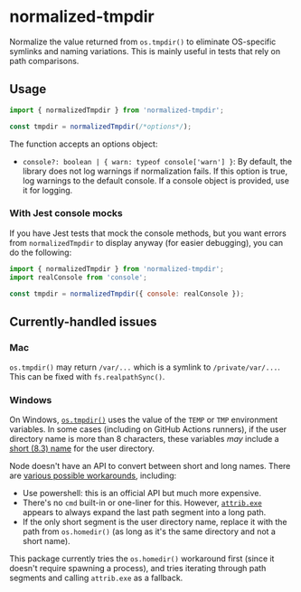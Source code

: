 # normalized-tmpdir

Normalize the value returned from `os.tmpdir()` to eliminate OS-specific symlinks and naming variations. This is mainly useful in tests that rely on path comparisons.

## Usage

```js
import { normalizedTmpdir } from 'normalized-tmpdir';

const tmpdir = normalizedTmpdir(/*options*/);
```

The function accepts an options object:

- `console?: boolean | { warn: typeof console['warn'] }`: By default, the library does not log warnings if normalization fails. If this option is true, log warnings to the default console. If a console object is provided, use it for logging.

### With Jest console mocks

If you have Jest tests that mock the console methods, but you want errors from `normalizedTmpdir` to display anyway (for easier debugging), you can do the following:

```js
import { normalizedTmpdir } from 'normalized-tmpdir';
import realConsole from 'console';

const tmpdir = normalizedTmpdir({ console: realConsole });
```

## Currently-handled issues

### Mac

`os.tmpdir()` may return `/var/...` which is a symlink to `/private/var/...`. This can be fixed with `fs.realpathSync()`.

### Windows

On Windows, [`os.tmpdir()`](https://github.com/nodejs/node/blob/762a3a8ad925d56a12b43e0e7f7c811e93097784/lib/os.js#L183) uses the value of the `TEMP` or `TMP` environment variables. In some cases (including on GitHub Actions runners), if the user directory name is more than 8 characters, these variables _may_ include a [short (8.3) name](https://learn.microsoft.com/en-us/windows/win32/fileio/naming-a-file#short-vs-long-names) for the user directory.

Node doesn't have an API to convert between short and long names. There are [various possible workarounds](https://stackoverflow.com/questions/34473934/how-can-i-convert-a-windows-short-name-path-into-long-names-within-a-batch-scrip), including:

- Use powershell: this is an official API but much more expensive.
- There's no `cmd` built-in or one-liner for this. However, [`attrib.exe`](https://learn.microsoft.com/en-us/windows-server/administration/windows-commands/attrib) appears to always expand the last path segment into a long path.
- If the only short segment is the user directory name, replace it with the path from `os.homedir()` (as long as it's the same directory and not a short name).

This package currently tries the `os.homedir()` workaround first (since it doesn't require spawning a process), and tries iterating through path segments and calling `attrib.exe` as a fallback.
